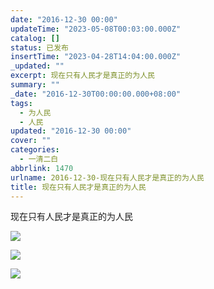 ```yaml
---
date: "2016-12-30 00:00"
updateTime: "2023-05-08T00:03:00.000Z"
catalog: []
status: 已发布
insertTime: "2023-04-28T14:04:00.000Z"
_updated: ""
excerpt: 现在只有人民才是真正的为人民
summary: ""
_date: "2016-12-30T00:00:00.000+08:00"
tags:
  - 为人民
  - 人民
updated: "2016-12-30 00:00"
cover: ""
categories:
  - 一清二白
abbrlink: 1470
urlname: 2016-12-30-现在只有人民才是真正的为人民
title: 现在只有人民才是真正的为人民
---
```


现在只有人民才是真正的为人民

![](http://wx4.sinaimg.cn/mw690/9647a31ely1fb7zde5qgoj20k048zgwq.jpg)

![](http://wx3.sinaimg.cn/mw690/9647a31ely1fb7zdhq60qj20k04xnwt2.jpg)

![](http://image.bmqy.net/uploads/2016/30/201612301483058281243301.png)
